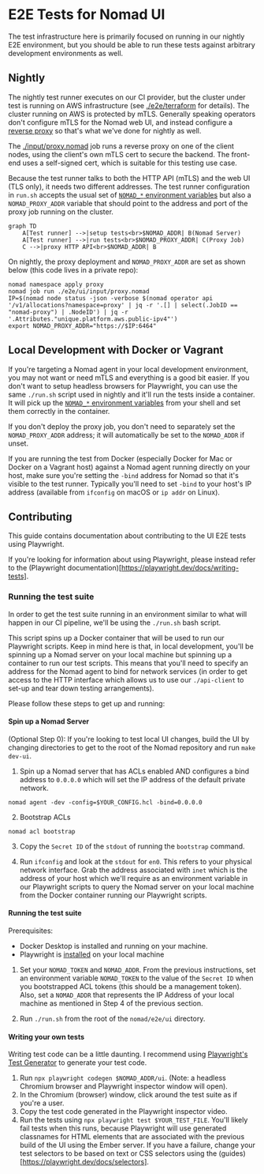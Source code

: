 # E2E Tests for Nomad UI

The test infrastructure here is primarily focused on running in our nightly E2E
environment, but you should be able to run these tests against arbitrary
development environments as well.

## Nightly

The nightly test runner executes on our CI provider, but the cluster under test
is running on AWS infrastructure (see [./e2e/terraform][] for details). The
cluster running on AWS is protected by mTLS. Generally speaking operators don't
configure mTLS for the Nomad web UI, and instead configure a [reverse proxy][]
so that's what we've done for nightly as well.

The [./input/proxy.nomad][] job runs a reverse proxy on one of the client nodes,
using the client's own mTLS cert to secure the backend. The front-end uses a
self-signed cert, which is suitable for this testing use case.

Because the test runner talks to both the HTTP API (mTLS) and the web UI (TLS
only), it needs two different addresses. The test runner configuration in
`run.sh` accepts the usual set of [`NOMAD_*` environment variables][] but also a
`NOMAD_PROXY_ADDR` variable that should point to the address and port of the
proxy job running on the cluster.

```mermaid
graph TD
    A[Test runner] -->|setup tests<br>$NOMAD_ADDR| B(Nomad Server)
    A[Test runner] -->|run tests<br>$NOMAD_PROXY_ADDR| C(Proxy Job)
    C -->|proxy HTTP API<br>$NOMAD_ADDR| B
```

On nightly, the proxy deployment and `NOMAD_PROXY_ADDR` are set as shown below
(this code lives in a private repo):

```
nomad namespace apply proxy
nomad job run ./e2e/ui/input/proxy.nomad
IP=$(nomad node status -json -verbose $(nomad operator api '/v1/allocations?namespace=proxy' | jq -r '.[] | select(.JobID == "nomad-proxy") | .NodeID') | jq -r '.Attributes."unique.platform.aws.public-ipv4"')
export NOMAD_PROXY_ADDR="https://$IP:6464"
```


## Local Development with Docker or Vagrant

If you're targeting a Nomad agent in your local development environment, you may
not want or need mTLS and everything is a good bit easier. If you don't want to
setup headless browsers for Playwright, you can use the same `./run.sh` script
used in nightly and it'll run the tests inside a container. It will pick up the
[`NOMAD_*` environment variables][] from your shell and set them correctly in
the container.

If you don't deploy the proxy job, you don't need to separately set the
`NOMAD_PROXY_ADDR` address; it will automatically be set to the `NOMAD_ADDR` if
unset.

If you are running the test from Docker (especially Docker for Mac or Docker on
a Vagrant host) against a Nomad agent running directly on your host, make sure
you're setting the `-bind` address for Nomad so that it's visible to the test
runner. Typically you'll need to set `-bind` to your host's IP address
(available from `ifconfig` on macOS or `ip addr` on Linux).


[./e2e/terraform]: https://github.com/hashicorp/nomad/tree/main/e2e/terraform
[reverse proxy]: https://developer.hashicorp.com/nomad/tutorials/manage-clusters/reverse-proxy-ui
[./input/proxy.nomad]: https://github.com/hashicorp/nomad/tree/main/e2e/ui/input/proxy.nomad
[`NOMAD_*` environment variables]: https://developer.hashicorp.com/nomad/docs/commands#command-contexts

## Contributing

This guide contains documentation about contributing to the UI E2E tests using Playwright.

If you're looking for information about using Playwright, please instead refer to the (Playwright documentation)[https://playwright.dev/docs/writing-tests].

### Running the test suite

In order to get the test suite running in an environment similar to what will happen in our CI pipeline, we'll be using the `./run.sh` bash script.

This script spins up a Docker container that will be used to run our Playwright
scripts. Keep in mind here is that, in local development, you'll be spinning up
a Nomad server on your local machine but spinning up a container to run our test
scripts. This means that you'll need to specify an address for the Nomad agent
to bind for network services (in order to get access to the HTTP interface which
allows us to use our `./api-client` to set-up and tear down testing
arrangements).

Please follow these steps to get up and running:

#### Spin up a Nomad Server

(Optional Step 0): If you're looking to test local UI changes, build the UI by changing directories to get to the root of the Nomad repository and run `make dev-ui`.

1. Spin up a Nomad server that has ACLs enabled AND configures a bind address to `0.0.0.0` which will set the IP address of the default private network.

`nomad agent -dev -config=$YOUR_CONFIG.hcl -bind=0.0.0.0`

2. Bootstrap ACLs

`nomad acl bootstrap`

3. Copy the `Secret ID` of the `stdout` of running the `bootstrap` command.

4. Run `ifconfig` and look at the `stdout` for `en0`. This refers to your physical network interface. Grab the address associated with `inet` which is the address of your host which we'll require as an environment variable in our Playwright scripts to query the Nomad server on your local machine from the Docker container running our Playwright scripts.

#### Running the test suite

Prerequisites:

- Docker Desktop is installed and running on your machine.
- Playwright is [installed](https://playwright.dev/docs/intro) on your local machine

1. Set your `NOMAD_TOKEN` and `NOMAD_ADDR`. From the previous instructions, set an environment variable `NOMAD_TOKEN` to the value of the `Secret ID` when you bootstrapped ACL tokens (this should be a management token). Also, set a `NOMAD_ADDR` that represents the IP Address of your local machine as mentioned in Step 4 of the previous section.

2. Run `./run.sh` from the root of the `nomad/e2e/ui` directory.

#### Writing your own tests

Writing test code can be a little daunting. I recommend using [Playwright's Test Generator](https://playwright.dev/docs/codegen-intro) to generate your test code.

1. Run `npx playwright codegen $NOMAD_ADDR/ui`. (Note: a headless Chromium browser and Playwright inspector window will open).
2. In the Chromium (browser) window, click around the test suite as if you're a user.
3. Copy the test code generated in the Playwright inspector video.
4. Run the tests using `npx playwright test $YOUR_TEST_FILE`. You'll likely fail tests when this runs, because Playwright will use generated classnames for HTML elements that are associated with the previous build of the UI using the Ember server. If you have a failure, change your test selectors to be based on text or CSS selectors using the (guides)[https://playwright.dev/docs/selectors].
